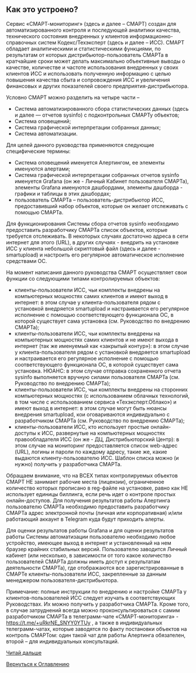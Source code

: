 ## Как это устроено?

Сервис «СМАРТ-мониторинг» (здесь и далее – СМАРТ) создан для автоматизированного контроля и последующей аналитики качества, технического состояния внедренных у клиентов информационно-справочных систем Кодекс/Техэксперт (здесь и далее – ИСС). 
СМАРТ обладает аналитическими и статистическими функциями, по результатам от которых дистрибьютор-пользователь СМАРТа в кратчайшие сроки может делать максимально объективные выводы о качестве, количестве и частоте использования внедренных у своих клиентов ИСС и использовать полученную информацию с целью повышения качества сбыта и сопровождения ИСС и увеличения финансовых и других показателей своего предприятия-дистрибьютора.

Условно СМАРТ можно разделить на четыре части – 
- Система автоматизированного сбора статистических данных (здесь и далее — отчетов sysinfo) с подконтрольных СМАРТу объектов; 
- Система оповещений; 
- Система графической интерпретации собранных данных;
- Система автоматизации.

Для целей данного руководства применяются следующие специфические термины: 
- Система оповещений именуется Алертингом, ее элементы именуются алертами;
- Система графической интерпретации собранных отчетов sysinfo именуется Grafana (он же - Личный Кабинет пользователя СМАРТа), элементы Grafana именуются дашбордами, элементы дашборда - графики и таблицы в этих дашбордах;
- пользователь СМАРТа – пользователь-дистрибьютор ИСС, предоставивший набор объектов, которые он желает отслеживать с помощью СМАРТа.

Для функционирования Системы сбора отчетов sysinfo необходимо предоставить разработчику СМАРТа список объектов, которые требуется отслеживать. 
В некоторых случаях достаточно адреса в сети интернет для этого (URL), в других случаях - внедрить на установке ИСС у клиента небольшой скриптовый файл (здесь и далее - smartupload) и настроить его регулярное автоматическое исполнение средствами ОС. 

На момент написания данного руководства СМАРТ осуществляет свои функции со следующими типами контролируемых объектов: 
- клиенты-пользователи ИСС, чьи комплекты внедрены на компьютерных мощностях самих клиентов и имеют выход в интернет: в этом случае у клиента-пользователя рядом с установкой внедряется smartupload и настраивается его регулярное исполнение с помощью соответствующего функционала ОС, в которой существует сама установка (см. Руководство по внедрению СМАРТа);
- клиенты-пользователи ИСС, чьи комплекты внедрены на компьютерных мощностях самих клиентов и не имеют выхода в интернет (так же именуемый как «закрытый контур»): в этом случае у клиента-пользователя рядом с установкой внедряется smartupload и настраивается его регулярное исполнение с помощью соответствующего функционала ОС, в которой существует сама установка. НЮАНС: в этом случае отправка сохраненного отчета sysinfo выполняется вручную силами пользователя СМАРТа (см. Руководство по внедрению СМАРТа);
- клиенты-пользователи ИСС, чьи комплекты внедрены на сторонних компьютерных мощностях (с использованием облачных технологий, в том числе с использованием сервиса «Техэксперт.Облако») и имеют выход в интернет: в этом случае могут быть нюансы внедрения smartupload, кои оговариваются индивидуально с разработчиком СМАРТа (см. Руководство по внедрению СМАРТа);
- клиенты-пользователи ИСС, кто использует простые онлайн-доступы к ИСС, развернутые на компьютерных мощностях правообладателя ИСС (он же - ДЦ, Дистрибьюторский Центр): в этом случае на мониторинг предоставляется список web-адрес (URL), логины и пароли по каждому адресу, такие же, какие выдаются клиенту-пользователю ИСС. Шаблон списка можно (и нужно) получить у разработчика СМАРТа.

Обращаем внимание, что на ВСЕХ типах контролируемых объектов СМАРТ НЕ занимает рабочие места (лицензии), ограниченное количество которых прописано в reg-файле на установке, равно как НЕ использует единицы биллинга, если речь идет о контроле простых онлайн-доступов.
Для получения результатов работы Алертинга пользователю СМАРТа необходимо предоставить разработчику СМАРТа адрес электронной почты (личная или корпоративная) и/или работающий аккаунт в Telegram куда будут приходить алерты.

Для оценки результатов работы Grafana и для оценки результатов работы Системы автоматизации пользователю необходимо любое устройство, имеющее выход в интернет и установленный на нем браузер крайних стабильных версий. 
Пользователю заводится Личный кабинет (или несколько, в зависимости от того какое количество пользователей СМАРТа должны иметь доступ к результатам деятельности СМАРТа), где отображаются все зарегистрированные в СМАРТе клиенты-пользователи ИСС, закрепленные за данным менеджером пользователя-дистрибьютора.

Примечание: полные инструкции по внедрению и настройке СМАРТа у клиентов-пользователей ИСС следует изучать в соответствующих Руководствах. 
Их можно получить у разработчика СМАРТа. 
Кроме того, в случае затруднений всегда можно проконсультироваться с самим разработчиком СМАРТа в телеграмм-чате «СМАРТ-мониторинга» - https://t.me/+uRkrNE_SNYY0YTUy , а также в индивидуальных телеграмм-чатах, которые заводятся по факту постановки объектов на контроль СМАРТом: один такой чат для работы Алертинга обязателен, второй – для индивидуальных консультаций.

[Читай дальше](chapter-2.md)

[Вернуться к Оглавлению](Readme.md)